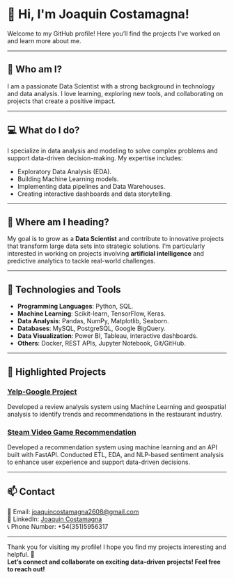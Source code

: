 # 👋 **Hi, I'm Joaquin Costamagna!**  

Welcome to my GitHub profile! Here you’ll find the projects I’ve worked on and learn more about me.  

---

## 🌟 **Who am I?**  
I am a passionate Data Scientist with a strong background in technology and data analysis. I love learning, exploring new tools, and collaborating on projects that create a positive impact.  

---

## 💻 **What do I do?**  
I specialize in data analysis and modeling to solve complex problems and support data-driven decision-making. My expertise includes:  
- Exploratory Data Analysis (EDA).  
- Building Machine Learning models.  
- Implementing data pipelines and Data Warehouses.  
- Creating interactive dashboards and data storytelling.  

---

## 🎯 **Where am I heading?**  
My goal is to grow as a **Data Scientist** and contribute to innovative projects that transform large data sets into strategic solutions. I’m particularly interested in working on projects involving **artificial intelligence** and predictive analytics to tackle real-world challenges.  

---

## 🔧 **Technologies and Tools**  
- **Programming Languages**: Python, SQL.  
- **Machine Learning**: Scikit-learn, TensorFlow, Keras.  
- **Data Analysis**: Pandas, NumPy, Matplotlib, Seaborn.  
- **Databases**: MySQL, PostgreSQL, Google BigQuery.  
- **Data Visualization**: Power BI, Tableau, interactive dashboards.  
- **Others**: Docker, REST APIs, Jupyter Notebook, Git/GitHub.  

---

## 📂 **Highlighted Projects**  
### [Yelp-Google Project](https://github.com/negoveron/PF_GY_DPT10)  
Developed a review analysis system using Machine Learning and geospatial analysis to identify trends and recommendations in the restaurant industry.  

### [Steam Video Game Recommendation](https://github.com/Joaquin-Costamagna/Pi_ML_OPS)
Developed a recommendation system using machine learning and an API built with FastAPI. Conducted ETL, EDA, and NLP-based sentiment analysis to enhance user experience and support data-driven decisions.

---

## 📫 **Contact**  
📧 Email: [joaquincostamagna2608@gmail.com](mailto:joaquincostamagna2608@gmail.com)  
💼 LinkedIn: [Joaquin Costamagna](https://www.linkedin.com/in/joaquin-costamagna-028654215/)  
📞 Phone Number: +54(351)5956317

---

Thank you for visiting my profile! I hope you find my projects interesting and helpful. 🚀  
**Let’s connect and collaborate on exciting data-driven projects! Feel free to reach out!**

